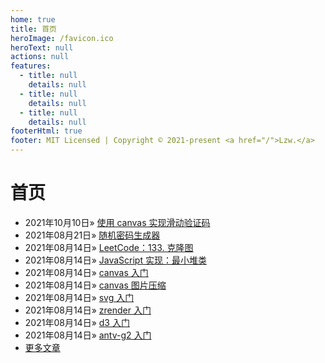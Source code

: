 ```yaml
---
home: true
title: 首页
heroImage: /favicon.ico
heroText: null
actions: null
features:
  - title: null
    details: null
  - title: null
    details: null
  - title: null
    details: null
footerHtml: true
footer: MIT Licensed | Copyright © 2021-present <a href="/">Lzw.</a>
---
```

# 首页

- <span class="date">2021年10月10日</span>&raquo; [使用 canvas 实现滑动验证码](/blogs/codes/demos/27987.md)    
- <span class="date">2021年08月21日</span>&raquo; [随机密码生成器](/blogs/tools/27986.md)    
- <span class="date">2021年08月14日</span>&raquo; [LeetCode：133. 克隆图](/blogs/codes/algorithm/27969.md)    
- <span class="date">2021年08月14日</span>&raquo; [JavaScript 实现：最小堆类](/blogs/codes/algorithm/27970.md)    
- <span class="date">2021年08月14日</span>&raquo; [canvas 入门](/blogs/codes/charts/27971.md)    
- <span class="date">2021年08月14日</span>&raquo; [canvas 图片压缩](/blogs/codes/charts/27972.md)    
- <span class="date">2021年08月14日</span>&raquo; [svg 入门](/blogs/codes/charts/27973.md)    
- <span class="date">2021年08月14日</span>&raquo; [zrender 入门](/blogs/codes/charts/27975.md)    
- <span class="date">2021年08月14日</span>&raquo; [d3 入门](/blogs/codes/charts/27976.md)    
- <span class="date">2021年08月14日</span>&raquo; [antv-g2 入门](/blogs/codes/charts/27981.md)    
- [更多文章](/blogs/pages/archive)   
